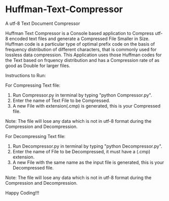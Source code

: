 # Huffman-Text-Compressor
A utf-8 Text Document Compressor

Huffman Text Compressor is a Console based application to Compress utf-8 encoded text files and generate a Compressed File Smaller in Size.
Huffman code is a particular type of optimal prefix code on the basis of frequency distribution of different characters, that is commonly used for lossless data compression.
This Application uses those Huffman codes for the Text based on frquency distribution and has a Compression rate of as good as Double for larger files.

Instructions to Run:

For Compressing Text file:
1. Run Compressor.py in terminal by typing "python Compressor.py".
2. Enter the name of Text File to be Compressed.
3. A new File with extension(.cmp) is generated, this is your Compressed file.

Note: The file will lose any data which is not in utf-8 format during the Compression and Decompression.

For Decompressing Text file:
1. Run Decompressor.py in terminal by typing "python Decompressor.py".
2. Enter the name of File to be Decompressed, it must have a (.cmp) extension.
3. A new File with the same name as the input file is generated, this is your Decompressed file.


Note: The file will lose any data which is not in utf-8 format during the Compression and Decompression.

Happy Coding!!!

